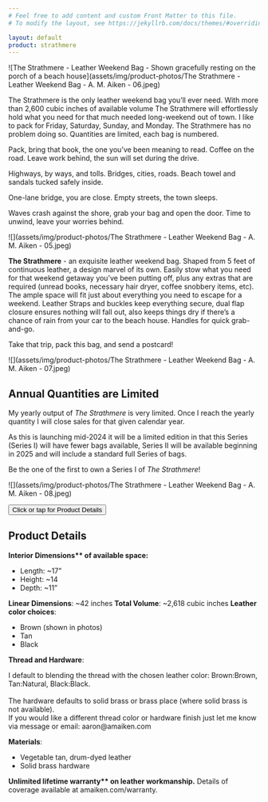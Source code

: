 ```yaml
---
# Feel free to add content and custom Front Matter to this file.
# To modify the layout, see https://jekyllrb.com/docs/themes/#overriding-theme-defaults

layout: default
product: strathmere
---
```

![The Strathmere - Leather Weekend Bag - Shown gracefully resting on the porch of a beach house](assets/img/product-photos/The Strathmere - Leather Weekend Bag - A. M. Aiken - 06.jpeg)

The Strathmere is the only leather weekend bag you’ll ever need. With more than 2,600 cubic inches of available volume The Strathmere will effortlessly hold what you need for that much needed long-weekend out of town. I like to pack for Friday, Saturday, Sunday, and Monday. The Strathmere has no problem doing so. Quantities are limited, each bag is numbered.

Pack, bring that book, the one you’ve been meaning to read. Coffee on the road. Leave work behind, the sun will set during the drive. 

Highways, by ways, and tolls. Bridges, cities, roads. Beach towel and sandals tucked safely inside. 

One-lane bridge, you are close. Empty streets, the town sleeps.  

Waves crash against the shore, grab your bag and open the door. Time to unwind, leave your worries behind. 

![](assets/img/product-photos/The Strathmere - Leather Weekend Bag - A. M. Aiken - 05.jpeg)

**The Strathmere** - an exquisite leather weekend bag. Shaped from 5 feet of continuous leather, a design marvel of its own. Easily stow what you need for that weekend getaway you’ve been putting off, plus any extras that are required (unread books, necessary hair dryer, coffee snobbery items, etc). The ample space will fit just about everything you need to escape for a weekend. Leather Straps and buckles keep everything secure, dual flap closure ensures nothing will fall out, also keeps things dry if there’s a chance of rain from your car to the beach house. Handles for quick grab-and-go. 

Take that trip, pack this bag, and send a postcard!

![](assets/img/product-photos/The Strathmere - Leather Weekend Bag - A. M. Aiken - 07.jpeg)

## Annual Quantities are Limited
My yearly output of _The Strathmere_ is very limited. Once I reach the yearly quantity I will close sales for that given calendar year. 

As this is launching mid-2024 it will be a limited edition in that this Series (Series I) will have fewer bags available, Series II will be available beginning in 2025 and will include a standard full Series of bags.

Be the one of the first to own a Series I of _The Strathmere_!

![](assets/img/product-photos/The Strathmere - Leather Weekend Bag - A. M. Aiken - 08.jpeg)

<button type="button" class="collapsible">Click or tap for Product Details</button>
<div class="learn-more">
	<h2>Product Details</h2>
		<strong>Interior Dimensions** of available space:</strong>
		<ul>
			<li>Length: ~17”</li>
			<li>Height: ~14</li>
			<li>Depth: ~11”</li>
		</ul>
	<strong>Linear Dimensions</strong>: ~42 inches
	<strong>Total Volume</strong>: ~2,618 cubic inches
	<strong>Leather color choices</strong>:
		<ul>
			<li>Brown (shown in photos)</li>
			<li>Tan</li>
			<li>Black</li>
		</ul>
	<strong>Thread and Hardware</strong>:
	<p>
		I default to blending the thread with the chosen leather color: Brown:Brown, Tan:Natural, Black:Black.<br />
		<br />
		The hardware defaults to solid brass or brass place (where solid brass is not available). 
		<br />
		If you would like a different thread color or hardware finish just let me know via message or email: aaron@amaiken.com
	</p>
	<strong>Materials</strong>:
		<ul>
			<li>Vegetable tan, drum-dyed leather</li>
			<li>Solid brass hardware</li>
		</ul>
	<strong>Unlimited lifetime warranty** on leather workmanship.</strong> Details of coverage available at amaiken.com/warranty.
</div>